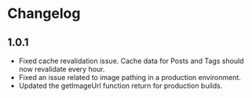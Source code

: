 # Changelog

## 1.0.1

- Fixed cache revalidation issue. Cache data for Posts and Tags should now revalidate every hour.
- Fixed an issue related to image pathing in a production environment.
- Updated the getImageUrl function return for production builds.
